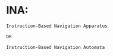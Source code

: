 # INA: 
```bash
Instruction-Based Navigation Apparatus

OR

Instruction-Based Navigation Automata
```
